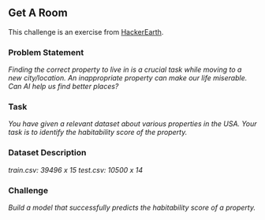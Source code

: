 ## Get A Room

This challenge is an exercise from [HackerEarth](https://www.hackerearth.com/challenges/competitive/get-a-room-ml-hackathon/).

### Problem Statement
*Finding the correct property to live in is a crucial task while moving to a new city/location. An inappropriate property can make our life miserable. Can AI help us find better places?*

### Task

*You have given a relevant dataset about various properties in the USA. Your task is to identify the habitability score of the property.*

### Dataset Description
*train.csv: 39496 x 15*
*test.csv: 10500 x 14*

### Challenge
*Build a model that successfully predicts the habitability score of a property.*
